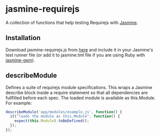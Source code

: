 # jasmine-requirejs

A collection of functions that help testing Requirejs with [Jasmine](http://pivotal.github.com/jasmine/).

## Installation

Download jasmine-requirejs.js from [here](https://raw.github.com/kn/jasmine-requirejs/master/lib/jasmine-requirejs.js) and include it in your Jasmine's test runner file (or add it to jasmine.tml file if you are using Ruby with [jasmine-gem](https://github.com/pivotal/jasmine-gem)).

## describeModule

Defines a suite of requirejs module specifications. This wraps a Jasmine describe block inside a require statement so that all dependencies are fullfilled before each spec. The loaded module is available as this.Module. For example:

```js
describeModule('app/modules/example.js', function() {
  it("loads the module as this.Module", function() {
    expect(this.Module).toBeDefined();
  });
});
```
